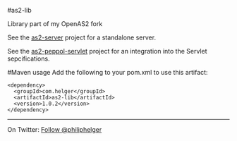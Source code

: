#as2-lib

Library part of my OpenAS2 fork

See the [as2-server](https://github.com/phax/as2-server) project for a standalone server.

See the [as2-peppol-servlet](https://github.com/phax/as2-peppol-servlet) project for an integration into the Servlet sepcifications. 

#Maven usage
Add the following to your pom.xml to use this artifact:
```
<dependency>
  <groupId>com.helger</groupId>
  <artifactId>as2-lib</artifactId>
  <version>1.0.2</version>
</dependency>
```

---

On Twitter: <a href="https://twitter.com/philiphelger">Follow @philiphelger</a>

